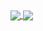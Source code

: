 <a href="https://github.com/husseinhj/">
  <img align="center" src="https://github-readme-stats.vercel.app/api?username=husseinhj&count_private=true&include_all_commits=true&show_icons=true&include_all_commits&bg_color=30,e96443,904e95&title_color=fff&text_color=fff&hide=contribs,prs" />
</a>
<a href="https://github.com/husseinhj/">
  <img align="center" src="https://github-readme-stats.vercel.app/api/top-langs/?username=husseinhj&count_private=true&bg_color=30,e96443,904e95&title_color=fff&text_color=fff&layout=compact" />
</a>


